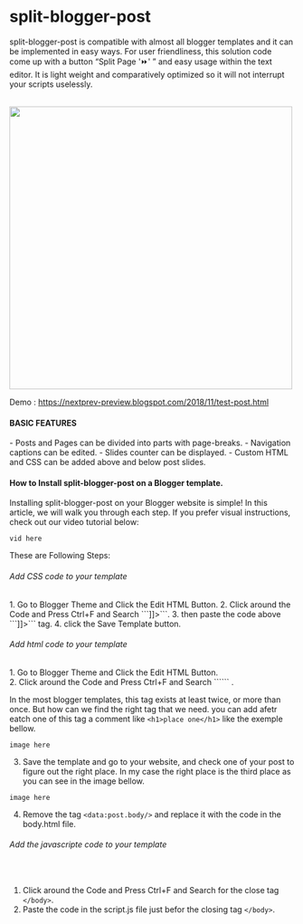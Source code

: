 # split-blogger-post


split-blogger-post is compatible with almost all blogger templates and it can be implemented in easy ways. For user friendliness, this solution code come up with a button “Split Page '⏩' ” and easy usage within the text editor. It is light weight and comparatively optimized so it will not interrupt your scripts uselessly.

<br>
<img src="https://1.bp.blogspot.com/-SNY-Z4N4Zwk/XxHRiEjRihI/AAAAAAAACMY/pWBGf5GzDR02MXKGH975lfSgcYP7IHA9gCLcBGAsYHQ/s1600/anonce2.png" width="500">

<br>

Demo : https://nextprev-preview.blogspot.com/2018/11/test-post.html


<H4>BASIC FEATURES</H4>
- Posts and Pages can be divided into parts with page-breaks.
- Navigation captions can be edited.
- Slides counter can be displayed.
- Custom HTML and CSS can be added above and below post slides.


<H4>How to Install split-blogger-post on a Blogger template.</H4>


Installing split-blogger-post on your Blogger website is simple! In this article, we will walk you through each step. If you prefer visual instructions, check out our video tutorial below:

```
vid here
```


These are Following Steps:<br>

<h6>Add CSS code to your template</h6>
 1. Go to Blogger Theme and Click the Edit HTML Button.
 2. Click around the Code and Press Ctrl+F and Search ```]]></b:skin>```.
 3. then paste the code above ```]]></b:skin>``` tag. 
 4. click the Save Template button.
 
<h6>Add html code to your template</h6>
1. Go to Blogger Theme and Click the Edit HTML Button.<br>
2. Click around the Code and Press Ctrl+F and Search ```<data:post.body/>``` .


In the most blogger templates, this tag exists at least twice, or more than once. But how can we find the right tag that we need. you can add afetr eatch one of this tag a comment like ```<h1>place one</h1>``` like the exemple bellow.

```
image here
```

3. Save the template and go to your website, and check one of your post to figure out the right place.
In my case the right place is the third place as you can see in the image bellow.<br>

```
image here
```


4. Remove the tag ```<data:post.body/>``` and replace it with the code in the body.html file.

<h6>Add the javascripte code to your template</h6><br>

1. Click around the Code and Press Ctrl+F and Search for the close tag ```</body>```. <br>
2. Paste the code in the script.js file just befor the closing tag ```</body>```. <br>










